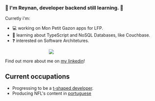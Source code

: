 
### 🤙 I'm Reynan, developer backend still learning. 🚀
  
Curretly i'm:

- 💻 working on Mon Petit Gazon apps for LFP.
- 🌱 learning about TypeScript and NoSQL Databases, like Couchbase.
- ❓ interested on Software Architetures.

<div align="center"  style="width: 60%" >
<img src="https://media.giphy.com/media/QNFhOolVeCzPQ2Mx85/giphy.gif" align="center"/>
</div>
  
Find out more about me on <a href="https://www.linkedin.com/in/reynan-dev/" target="_blank">my linkedin</a>! 

## Current occupations

- Progressing to be a <a href="https://infinum.com/blog/t-shaped-developers/">t-shaped developer</a>.
- Producing NFL's content in <a href="https://instagram.com/nfldazueira/">portuguese</a>
